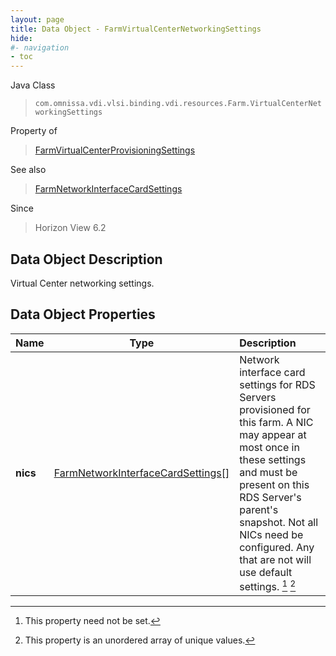```yaml
---
layout: page
title: Data Object - FarmVirtualCenterNetworkingSettings
hide:
#- navigation
- toc
---
```






Java Class
> `com.omnissa.vdi.vlsi.binding.vdi.resources.Farm.VirtualCenterNetworkingSettings`

Property of
> [FarmVirtualCenterProvisioningSettings](vdi.resources.Farm.VirtualCenterProvisioningSettings.md#field_detail)

See also
> [FarmNetworkInterfaceCardSettings](vdi.resources.Farm.NetworkInterfaceCardSettings.md)

Since
> Horizon View 6.2


## Data Object Description

Virtual Center networking settings.

## Data Object Properties

 Name | Type | Description
:---|:---:|:---
**nics**| [FarmNetworkInterfaceCardSettings[]](vdi.resources.Farm.NetworkInterfaceCardSettings.md)|  Network interface card settings for RDS Servers provisioned for this farm. A NIC may appear at most once in these settings and must be present on this RDS Server's parent's snapshot. Not all NICs need be configured. Any that are not will use default settings. [^1] [^14]
 


 


[^1]: This property need not be set.
[^14]: This property is an unordered array of unique values.